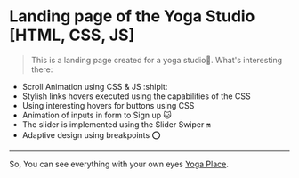 # Landing page of the Yoga Studio [HTML, CSS, JS]

> This is a landing page created for a yoga studio:leaves:.
What's interesting there:
- Scroll Animation using CSS & JS :shipit:
- Stylish links hovers executed using the capabilities of the CSS
- Using interesting hovers for buttons using CSS
- Animation of inputs in form to Sign up :cat:
- The slider is implemented using the Slider Swiper :on:
- Adaptive design using breakpoints :o:
---
So, You can see everything with your own eyes [Yoga Place](https://valeryiatselesh.github.io/Yoga-Place/).

